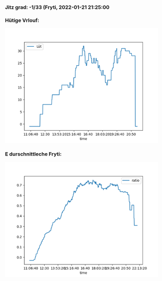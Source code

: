 ### Jitz grad: -1/33 (Fryti, 2022-01-21 21:25:00

### Hütige Vrlouf:
![Graph](Today.png)

### E durschnittleche Fryti:
![Graph](Fryti.png)
